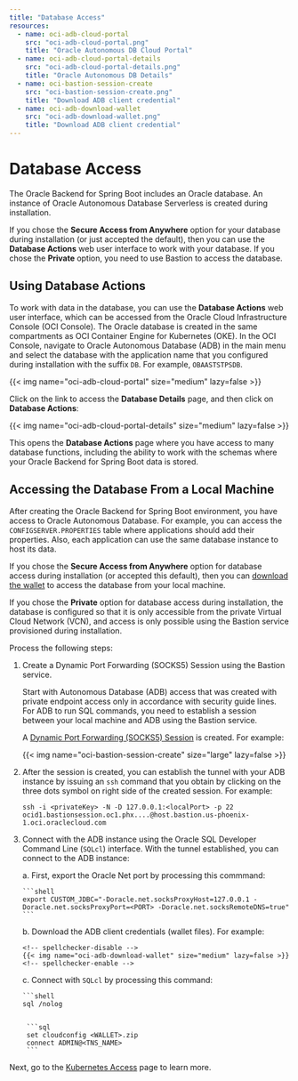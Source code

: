 ```yaml
---
title: "Database Access"
resources:
  - name: oci-adb-cloud-portal
    src: "oci-adb-cloud-portal.png"
    title: "Oracle Autonomous DB Cloud Portal"
  - name: oci-adb-cloud-portal-details
    src: "oci-adb-cloud-portal-details.png"
    title: "Oracle Autonomous DB Details"
  - name: oci-bastion-session-create
    src: "oci-bastion-session-create.png"
    title: "Download ADB client credential"
  - name: oci-adb-download-wallet
    src: "oci-adb-download-wallet.png"
    title: "Download ADB client credential"
---
```


# Database Access

The Oracle Backend for Spring Boot includes an Oracle database. An instance of Oracle Autonomous Database Serverless is created during
installation.

If you chose the **Secure Access from Anywhere** option for your database during installation (or just accepted the default), then you can use
the **Database Actions** web user interface to work with your database. If you chose the **Private** option, you need to use Bastion to access
the database.

## Using Database Actions

To work with data in the database, you can use the **Database Actions** web user interface, which can be accessed from the Oracle Cloud
Infrastructure Console (OCI Console). The Oracle database is created in the same compartments as OCI Container Engine for Kubernetes (OKE).
In the OCI Console, navigate to Oracle Autonomous Database (ADB) in the main menu and select the database with the application name that you
configured during installation with the suffix `DB`. For example, `OBAASTSTPSDB`.

<!-- spellchecker-disable -->
{{< img name="oci-adb-cloud-portal" size="medium" lazy=false >}}
<!-- spellchecker-enable -->

Click on the link to access the **Database Details** page, and then click on **Database Actions**:

<!-- spellchecker-disable -->
{{< img name="oci-adb-cloud-portal-details" size="medium" lazy=false >}}
<!-- spellchecker-enable -->

This opens the **Database Actions** page where you have access to many database functions, including the ability to
work with the schemas where your Oracle Backend for Spring Boot data is stored.

## Accessing the Database From a Local Machine

After creating the Oracle Backend for Spring Boot environment, you have access to Oracle Autonomous Database. For example, you can access
the `CONFIGSERVER.PROPERTIES` table where applications should add their properties. Also, each application can use the same database instance
to host its data.

If you chose the **Secure Access from Anywhere** option for database access during installation (or accepted this default), then you can
[download the wallet](https://docs.oracle.com/en/cloud/paas/autonomous-database/adbsa/connect-download-wallet.html) to access
the database from your local machine.

If you chose the **Private** option for database access during installation, the database is configured so that it is only accessible from
the private Virtual Cloud Network (VCN), and access is only possible using the Bastion service provisioned during installation.

Process the following steps:

1. Create a Dynamic Port Forwarding (SOCKS5) Session using the Bastion service.

    Start with Autonomous Database (ADB) access that was created with private endpoint access only in accordance with security guide lines.
	For ADB to run SQL commands, you need to establish a session between your local machine and ADB using the Bastion service.

    A [Dynamic Port Forwarding (SOCKS5) Session](https://docs.oracle.com/en-us/iaas/Content/Bastion/Tasks/managingsessions.htm#) is created.
	For example:

    <!-- spellchecker-disable -->
    {{< img name="oci-bastion-session-create" size="large" lazy=false >}}
    <!-- spellchecker-enable -->

2.  After the session is created, you can establish the tunnel with your ADB instance by issuing an `ssh` command that you obtain by clicking
	on the three dots symbol on right side of the created session. For example:

    ```shell
    ssh -i <privateKey> -N -D 127.0.0.1:<localPort> -p 22 ocid1.bastionsession.oc1.phx....@host.bastion.us-phoenix-1.oci.oraclecloud.com
    ```

3. Connect with the ADB instance using the Oracle SQL Developer Command Line (`SQLcl`) interface. With the tunnel established, you can connect
   to the ADB instance:
	
	a. First, export the Oracle Net port by processing this commmand:

       ```shell
       export CUSTOM_JDBC="-Doracle.net.socksProxyHost=127.0.0.1 -Doracle.net.socksProxyPort=<PORT> -Doracle.net.socksRemoteDNS=true"
       ```

    b. Download the ADB client credentials (wallet files). For example:

       <!-- spellchecker-disable -->
       {{< img name="oci-adb-download-wallet" size="medium" lazy=false >}}
       <!-- spellchecker-enable -->

    c. Connect with `SQLcl` by processing this command:

       ```shell
       sql /nolog
      ```

       ```sql
       set cloudconfig <WALLET>.zip
       connect ADMIN@<TNS_NAME>
       ```
Next, go to the [Kubernetes Access](../cluster-access/) page to learn more.
